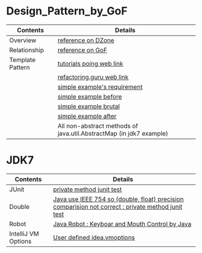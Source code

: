 # Design_Pattern_by_GoF
| Contents         | Details                                                                                                                            |
|------------------|------------------------------------------------------------------------------------------------------------------------------------|
| Overview         | [reference on DZone](01_Design_Pattern_by_GoF/rc008-designpatterns_online.pdf)                                                     |
| Relationship     | [reference on GoF](01_Design_Pattern_by_GoF/1.1_Design_Patterns_Relationship.jpg)                                                  |
| Template Pattern | [tutorials poing web link](https://www.tutorialspoint.com/design_pattern/template_pattern.htm)                                     |
|                  | [refactoring.guru web link](https://refactoring.guru/design-patterns/template-method)                                              |
|                  | [simple example's requirement](02_JDK7/src/main/java/rwoo/research/design/pattern/behavioral/template/Expand-Requirement.txt)      |
|                  | [simple example before](02_JDK7/src/main/java/rwoo/research/design/pattern/behavioral/template/before/HamSandwich.java)            |
|                  | [simple example brutal](02_JDK7/src/main/java/rwoo/research/design/pattern/behavioral/template/brutal/HamSandwich.java)            |
|                  | [simple example after](02_JDK7/src/main/java/rwoo/research/design/pattern/behavioral/template/after/ConcretClass/HamSandwich.java) |
|                  | All non-abstract methods of java.util.AbstractMap (in jdk7 example)                                                                |

# JDK7
| Contents            | Details                                                                                                                                                              |
|---------------------|----------------------------------------------------------------------------------------------------------------------------------------------------------------------|
| JUnit               | [private method junit test](02_JDK7/src/test/java/rwoo/research/MockPrivateMethodTest.java)                                                                          |
| Double              | [Java use IEEE 754 so (double, float) precision comparision not correct : private method junit test](02_JDK7/src/test/java/rwoo/research/DoubleComparisionTest.java) |
| Robot               | [Java Robot : Keyboar and Mouth Control by Java](02_JDK7/src/test/java/rwoo/research/RobotTest.java)                                                                 |
| IntelliJ VM Options | [User defined idea.vmoptions](02_JDK7/src/test/resources/idea.vmoptions)                                                                                             |
